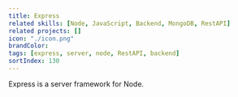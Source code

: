 ```yaml
---
title: Express
related skills: [Node, JavaScript, Backend, MongoDB, RestAPI]
related projects: []
icon: "./icon.png"
brandColor:
tags: [express, server, node, RestAPI, backend]
sortIndex: 130
---
```


Express is a server framework for Node.
